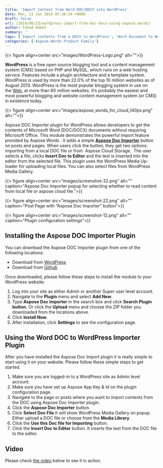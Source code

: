 ```yaml
---
title: 'Import Content from Word DOC/DOCX into WordPress'
date: Mon, 23 Jun 2014 07:36:54 +0000
draft: false
url: /2014/06/23/wordpress-import-from-doc-docx-using-aspose.words/
author: Fahad Adeel
summary: ''
tags: ['Import contents from a DOCX to WordPress', 'Word Document to WordPress', 'import Word document into WordPress']
categories: ['Aspose.Words Product Family']
---
```




{{< figure align=center src="images/WordPress-Logo.png" alt="">}}


**WordPress** is a free open source blogging tool and a content management system (CMS) based on PHP and MySQL, which runs on a web hosting service. Features include a plugin architecture and a template system. WordPress is used by more than 22.0% of the top 10 million websites as of August 2013. WordPress is the most popular blogging system in use on the [Web][1], at more than 60 million websites. It’s probably the easiest and most powerful blogging and website content management system (or CMS) in existence today.



{{< figure align=center src="images/aspose_words_for_cloud_140px.png" alt="">}}


Aspose DOC Importer plugin for WordPress allows developers to get the contents of Microsoft Word (DOC/DOCX) documents without requiring Microsoft Office. This module demonstrates the powerful import feature provided by Aspose.Words . It adds a simple [**Aspose Doc Importer**][2] button on posts and pages. When users click the button, they get two options: importing from a local DOC file or from  Aspose Cloud Storage.  The user selects a file, clicks **Insert Doc to Editor** and the text is inserted into the editor from the selected file. This plugin uses the WordPress Media Up-loader for uploading local files. You can also select files from WordPress Media Gallery.



{{< figure align=center src="images/screenshot-32.png" alt="" caption="Aspose Doc Importer popup for selecting whether to read content from local file or aspose cloud file.">}}




{{< figure align=center src="images/screenshot-22.png" alt="" caption="Post Page with “Aspose Doc Importer” button">}}




{{< figure align=center src="images/screenshot-12.png" alt="" caption="Plugin configuration settings">}}


## Installing the Aspose DOC Importer Plugin

You can download the Aspose DOC Importer plugin from one of the following locations:

*   Download from [WordPress][3]
*   Download from [Github][4]

Once downloaded, please follow these steps to install the module to your WordPress website:

1.  Log into your site as either Admin or another Super user level account.
2.  Navigate to the **Plugin** menu and select **Add New**.
3.  Type **Aspose Doc Importer** in the search box and click **Search Plugin button.** Or click the **Upload** menu and choose the ZIP folder you downloaded from the locations above.
4.  Click **Install Now**.
5.  After installation, click **Settings** to see the configuration page.

## Using the Word DOC to WordPress Importer Plugin

After you have installed the Aspose Doc Import plugin it is really simple to start using it on your website. Please follow these simple steps to get started.

1.  Make sure you are logged-in to a WordPress site as Admin level account.
2.  Make sure you have set up Aspose App Key & Id on the plugin configuration page. 
3.  Navigate to the page or posts where you want to import contents from the DOC using Aspose Doc Importer plugin.
4.  Click the **Aspose Doc Importer** button.
5.  Click **Select Doc File**.It will show WordPress Media Gallery on popup. Either upload a DOC file or choose from the **Media Library**.
6.  Click the **Use this Doc file for Importing** button.
7.  Click the **Insert Doc to Editor** button. It inserts the text from the DOC file to the editor.

## Video

Please check [the video][5] below to see it in action.




[1]: http://en.wikipedia.org/wiki/World_Wide_Web
[2]: https://docs.aspose.cloud/display/wordscloud/Aspose+Doc+Importer
[3]: https://wordpress.org/plugins/aspose-doc-importer/
[4]: https://github.com/asposeforcloud/Aspose_Cloud_for_WordPress/tree/master/aspose-doc-importer
[5]: https://www.youtube.com/watch?v=u6fHJQxjMuw




